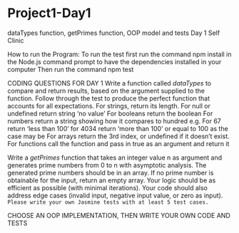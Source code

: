 # Project1-Day1
dataTypes function, getPrimes  function,  OOP model and tests
Day 1 Self Clinic


How to run the Program:
To run the test first  run the command npm install  in the Node.js command prompt  to have the dependencies installed in your computer
Then run the command npm test






CODING QUESTIONS FOR DAY 1
Write a function called *dataTypes* to compare and return results, based on the argument supplied to the function. Follow through the test to produce the perfect function that accounts for all expectations.
For strings, return its length.
For null or undefined return string ‘no value’
For booleans return the boolean
For numbers return a string showing how it compares to hundred e.g. For 67 return ‘less than 100’ for 4034 return ‘more than 100’ or equal to 100 as the case may be
For arrays return the 3rd index, or undefined if it doesn’t exist.
For functions call the function and pass in true as an argument and return it



Write a *getPrimes* function that takes an integer value n as argument and generates prime numbers from 0 to n with asymptotic analysis.
The generated prime numbers should be in an array.
If no prime number is obtainable for the input, return an empty array.
Your logic should be as efficient as possible (with minimal iterations).
Your code should also address edge cases (invalid input, negative input value, or zero as input).
```    Please write your own Jasmine tests with at least 5 test cases.```



CHOOSE AN OOP IMPLEMENTATION, THEN WRITE YOUR OWN CODE AND TESTS 
